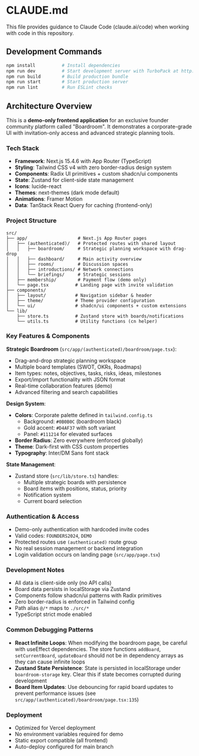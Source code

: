 # CLAUDE.md

This file provides guidance to Claude Code (claude.ai/code) when working with code in this repository.

## Development Commands

```bash
npm install          # Install dependencies
npm run dev          # Start development server with TurboPack at http://localhost:3000
npm run build        # Build production bundle
npm run start        # Start production server
npm run lint         # Run ESLint checks
```

## Architecture Overview

This is a **demo-only frontend application** for an exclusive founder community platform called "Boardroom". It demonstrates a corporate-grade UI with invitation-only access and advanced strategic planning tools.

### Tech Stack
- **Framework**: Next.js 15.4.6 with App Router (TypeScript)
- **Styling**: Tailwind CSS v4 with zero border-radius design system
- **Components**: Radix UI primitives + custom shadcn/ui components
- **State**: Zustand for client-side state management
- **Icons**: lucide-react
- **Themes**: next-themes (dark mode default)
- **Animations**: Framer Motion
- **Data**: TanStack React Query for caching (frontend-only)

### Project Structure
```
src/
├── app/                   # Next.js App Router pages
│   ├── (authenticated)/   # Protected routes with shared layout
│   │   ├── boardroom/     # Strategic planning workspace with drag-drop
│   │   ├── dashboard/     # Main activity overview
│   │   ├── rooms/         # Discussion spaces
│   │   ├── introductions/ # Network connections
│   │   └── briefings/     # Strategic sessions
│   ├── membership/        # Payment flow (demo only)
│   └── page.tsx          # Landing page with invite validation
├── components/
│   ├── layout/           # Navigation sidebar & header
│   ├── theme/            # Theme provider configuration
│   └── ui/               # shadcn/ui components + custom extensions
└── lib/
    ├── store.ts          # Zustand store with boards/notifications
    └── utils.ts          # Utility functions (cn helper)
```

### Key Features & Components

**Strategic Boardroom** (`src/app/(authenticated)/boardroom/page.tsx`):
- Drag-and-drop strategic planning workspace
- Multiple board templates (SWOT, OKRs, Roadmaps)
- Item types: notes, objectives, tasks, risks, ideas, milestones
- Export/import functionality with JSON format
- Real-time collaboration features (demo)
- Advanced filtering and search capabilities

**Design System**:
- **Colors**: Corporate palette defined in `tailwind.config.ts`
  - Background: `#0B0B0C` (boardroom black)
  - Gold accent: `#D4AF37` with soft variant
  - Panel: `#111214` for elevated surfaces
- **Border Radius**: Zero everywhere (enforced globally)
- **Theme**: Dark-first with CSS custom properties
- **Typography**: Inter/DM Sans font stack

**State Management**:
- Zustand store (`src/lib/store.ts`) handles:
  - Multiple strategic boards with persistence
  - Board items with positions, status, priority
  - Notification system
  - Current board selection

### Authentication & Access
- Demo-only authentication with hardcoded invite codes
- Valid codes: `FOUNDERS2024`, `DEMO`
- Protected routes use `(authenticated)` route group
- No real session management or backend integration
- Login validation occurs on landing page (`src/app/page.tsx`)

### Development Notes
- All data is client-side only (no API calls)
- Board data persists in localStorage via Zustand
- Components follow shadcn/ui patterns with Radix primitives
- Zero border-radius is enforced in Tailwind config
- Path alias `@/*` maps to `./src/*`
- TypeScript strict mode enabled

### Common Debugging Patterns
- **React Infinite Loops**: When modifying the boardroom page, be careful with useEffect dependencies. The store functions `addBoard`, `setCurrentBoard`, `updateBoard` should not be in dependency arrays as they can cause infinite loops
- **Zustand State Persistence**: State is persisted in localStorage under `boardroom-storage` key. Clear this if state becomes corrupted during development
- **Board Item Updates**: Use debouncing for rapid board updates to prevent performance issues (see `src/app/(authenticated)/boardroom/page.tsx:135`)

### Deployment
- Optimized for Vercel deployment
- No environment variables required for demo
- Static export compatible (all frontend)
- Auto-deploy configured for main branch